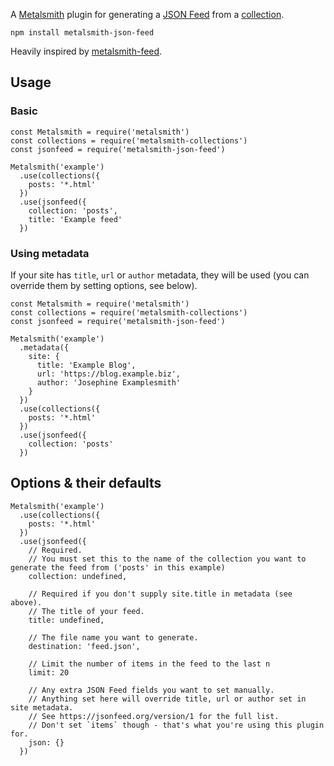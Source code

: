 A [Metalsmith](http://www.metalsmith.io/) plugin for generating a [JSON Feed](https://jsonfeed.org/) from a [collection](https://github.com/segmentio/metalsmith-collections).

```
npm install metalsmith-json-feed
```

Heavily inspired by [metalsmith-feed](https://github.com/hurrymaplelad/metalsmith-feed).

## Usage

### Basic

```es6
const Metalsmith = require('metalsmith')
const collections = require('metalsmith-collections')
const jsonfeed = require('metalsmith-json-feed')

Metalsmith('example')
  .use(collections({
    posts: '*.html'
  })
  .use(jsonfeed({
    collection: 'posts',
    title: 'Example feed'
  })
```

### Using metadata

If your site has `title`, `url` or `author` metadata, they will be used (you can override them by setting options, see below).

```es6
const Metalsmith = require('metalsmith')
const collections = require('metalsmith-collections')
const jsonfeed = require('metalsmith-json-feed')

Metalsmith('example')
  .metadata({
    site: {
      title: 'Example Blog',
      url: 'https://blog.example.biz',
      author: 'Josephine Examplesmith'
    }
  })
  .use(collections({
    posts: '*.html'
  })
  .use(jsonfeed({
    collection: 'posts'
  })
```

## Options & their defaults

```es6
Metalsmith('example')
  .use(collections({
    posts: '*.html'
  })
  .use(jsonfeed({
    // Required.
    // You must set this to the name of the collection you want to generate the feed from ('posts' in this example)
    collection: undefined,

    // Required if you don't supply site.title in metadata (see above).
    // The title of your feed.
    title: undefined,

    // The file name you want to generate.
    destination: 'feed.json',

    // Limit the number of items in the feed to the last n
    limit: 20

    // Any extra JSON Feed fields you want to set manually.
    // Anything set here will override title, url or author set in site metadata.
    // See https://jsonfeed.org/version/1 for the full list.
    // Don't set `items` though - that's what you're using this plugin for.
    json: {}
  })
```
